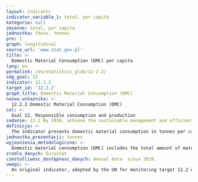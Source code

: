 ```yaml
---
layout: indicator
indicator_variable_1: total, per capita
kategorie: null
zmienne: total, per capita
jednostka: thous. tonnes
pre: 1
graph: longitudinal
source_url: 'www.stat.gov.pl'
title: >-
  Domestic Material Consumption (DMC) per capita
lang: en
permalink: /en/statistics_glob/12-2-2/
sdg_goal: 12
indicator: 12.2.2
target_id: '12.2.2'
graph_title: Domestic Material Consumption (DMC)
nazwa_wskaznika: >-
  12.2.2 Domestic Material Consumption (DMC)
cel: >-
  Goal 12. Responsible consumption and production
zadanie: 12.2 By 2030, achieve the sustainable management and efficient use of natural resources
definicja: >-
  The indicator presents domestic material consumption in tonnes per capita
jednostka_prezentacji: tonnes
wyjasnienia_metodologiczne: >-
  Domestic material consumption (DMC) includes the total amount of materials directly used in economic processes for the needs of the economy. It is the sum of raw materials extracted from the domestic territory of the total economy, plus all physical imports minus all physical exports.Domestic material consumption indicator (DMC) is based on Economy-wide Material Flow Accounts (EW-MFA), i.e., consistent statements of the total cost of materials included in national economies, changes in materials inventory levels in the economy and material inflows to other economies or to the environment.Data in EW-MFA tables, in units of mass, are created for the following components: Biomass and biomass products. Metal ores and concentrates, raw and processed. Non-metallic minerals, raw and processed. Fossil energy materials/energy carriers, raw and processed. Other products. Waste imported for final processing and removal
zrodlo_danych: Eurostat
czestotliwosc_dostępnosc_danych: Annual data  since 2010.
uwagi: >-
  An original indicator, adopted by the UN for monitoring target 12.2 of the 2030 Agenda is 12.2.2 Domestic material consumption, domestic material consumption per capita, and domestic material consumption per GDP.
---
```


